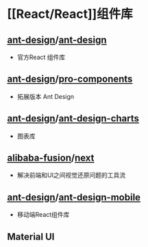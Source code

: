# [[React/React]]组件库
## [ant-design](https://github.com/ant-design)/**[ant-design](https://github.com/ant-design/ant-design)**
- 官方React 组件库

## [ant-design](https://github.com/ant-design)/**[pro-components](https://github.com/ant-design/pro-components)**
- 拓展版本 Ant Design

## [ant-design](https://github.com/ant-design)/**[ant-design-charts](https://github.com/ant-design/ant-design-charts)**
- 图表库

## [alibaba-fusion](https://github.com/alibaba-fusion)/**[next](https://github.com/alibaba-fusion/next)**
- 解决前端和UI之间视觉还原问题的工具流

## [ant-design](https://github.com/ant-design)/**[ant-design-mobile](https://github.com/ant-design/ant-design-mobile)**
- 移动端React组件库

## Material UI